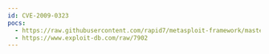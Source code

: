 ```yaml
---
id: CVE-2009-0323
pocs:
  - https://raw.githubusercontent.com/rapid7/metasploit-framework/master/modules/exploits/windows/browser/amaya_bdo.rb
  - https://www.exploit-db.com/raw/7902
---
```

